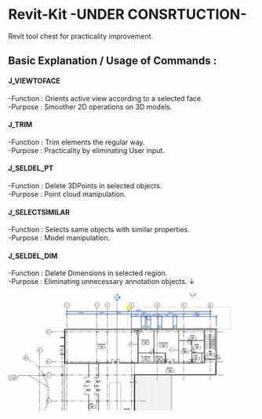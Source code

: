 # Revit-Kit -UNDER CONSRTUCTION- 
Revit tool chest for practicality improvement. 

## Basic Explanation / Usage of Commands :

#### J_VIEWTOFACE 
-Function        : Orients active view according to a selected face. \
-Purpose         : Smoother 2D operations on 3D models.

#### J_TRIM  
-Function        : Trim elements the regular way. \
-Purpose         : Practicality by eliminating User input.

#### J_SELDEL_PT
-Function        : Delete 3DPoints in selected objects. \
-Purpose         : Point cloud manipulation. 

#### J_SELECTSIMILAR
-Function        : Selects same <objecttype> objects with similar properties. \
-Purpose         : Model manipulation. 
  
#### J_SELDEL_DIM
-Function        : Delete Dimensions in selected region. \
-Purpose         : Eliminating unnecessary annotation objects. ↓  
  
![J_ProjectToLine](images/J_SelDel_Dim.gif)

